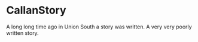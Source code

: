 # CallanStory
A long long time ago in Union South a story was written. A very very poorly written story.
